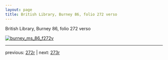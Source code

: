 ```yaml
---
layout: page
title: British Library, Burney 86, folio 272 verso
---
```


British Library, Burney 86, folio 272 verso

[![burney_ms_86_f272v](http://www.homermultitext.org/iipsrv?IIIF=/project/homer/pyramidal/deepzoom/bl/burney86imgs/v1/burney_ms_86_f272v.tif/full/800,/0/default.jpg)](http://www.homermultitext.org/ict2/?urn=urn:cite2:bl:burney86imgs.v1:burney_ms_86_f272v) 

---

previous:  [272r](../272r/) | next: [273r](../273r/)